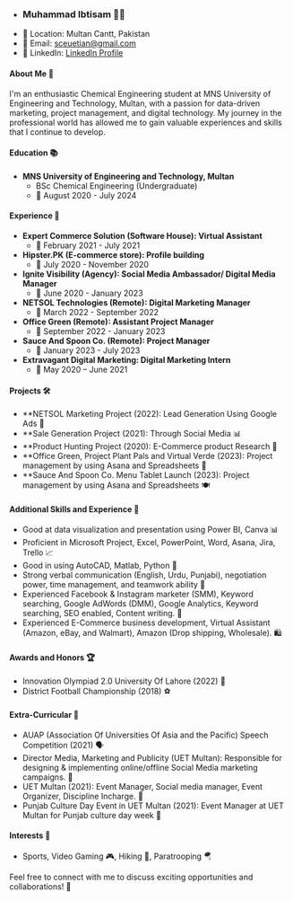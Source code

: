 - ### Muhammad Ibtisam 👨‍💼
- 📍 Location: Multan Cantt, Pakistan
- 📧 Email: sceuetian@gmail.com
- 🔗 LinkedIn: [LinkedIn Profile](http://www.linkedin.com/in/ibtisam06h)

#### About Me 🚀
I'm an enthusiastic Chemical Engineering student at MNS University of Engineering and Technology, Multan, with a passion for data-driven marketing, project management, and digital technology. My journey in the professional world has allowed me to gain valuable experiences and skills that I continue to develop.

#### Education 📚
- **MNS University of Engineering and Technology, Multan**
  - BSc Chemical Engineering (Undergraduate)
  - 📅 August 2020 - July 2024

#### Experience 💼
- **Expert Commerce Solution (Software House): Virtual Assistant**
  - 📅 February 2021 - July 2021
- **Hipster.PK (E-commerce store): Profile building**
  - 📅 July 2020 - November 2020
- **Ignite Visibility (Agency): Social Media Ambassador/ Digital Media Manager**
  - 📅 June 2020 - January 2023
- **NETSOL Technologies (Remote): Digital Marketing Manager**
  - 📅 March 2022 - September 2022
- **Office Green (Remote): Assistant Project Manager**
  - 📅 September 2022 - January 2023
- **Sauce And Spoon Co. (Remote): Project Manager**
  - 📅 January 2023 - July 2023
- **Extravagant Digital Marketing: Digital Marketing Intern**
  - 📅 May 2020 – June 2021

#### Projects 🛠️
- **NETSOL Marketing Project (2022): Lead Generation Using Google Ads 🚀
- **Sale Generation Project (2021): Through Social Media 📊
- **Product Hunting Project (2020): E-Commerce product Research 🛒
- **Office Green, Project Plant Pals and Virtual Verde (2023): Project management by using Asana and Spreadsheets 🌱
- **Sauce And Spoon Co. Menu Tablet Launch (2023): Project management by using Asana and Spreadsheets 🍽️

#### Additional Skills and Experience 💪
- Good at data visualization and presentation using Power BI, Canva 📊
- Proficient in Microsoft Project, Excel, PowerPoint, Word, Asana, Jira, Trello 📈
- Good in using AutoCAD, Matlab, Python 🐍
- Strong verbal communication (English, Urdu, Punjabi), negotiation power, time management, and teamwork ability 💬
- Experienced Facebook & Instagram marketer (SMM), Keyword searching, Google AdWords (DMM), Google Analytics, Keyword searching, SEO enabled, Content writing. 📱
- Experienced E-Commerce business development, Virtual Assistant (Amazon, eBay, and Walmart), Amazon (Drop shipping, Wholesale). 🛍️

#### Awards and Honors 🏆
- Innovation Olympiad 2.0 University Of Lahore (2022) 🚀
- District Football Championship (2018) ⚽

#### Extra-Curricular 🌟
- AUAP (Association Of Universities Of Asia and the Pacific) Speech Competition (2021) 🗣️
- Director Media, Marketing and Publicity (UET Multan): Responsible for designing & implementing online/offline Social Media marketing campaigns. 📢
- UET Multan (2021): Event Manager, Social media manager, Event Organizer, Discipline Incharge. 🎉
- Punjab Culture Day Event in UET Multan (2021): Event Manager at UET Multan for Punjab culture day week 🎨

#### Interests 🌄
- Sports, Video Gaming 🎮, Hiking 🥾, Paratrooping 🪂

Feel free to connect with me to discuss exciting opportunities and collaborations! 📩


